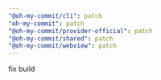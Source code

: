 ```yaml
---
"@oh-my-commit/cli": patch
"oh-my-commit": patch
"@oh-my-commit/provider-official": patch
"@oh-my-commit/shared": patch
"@oh-my-commit/webview": patch
---
```


fix build
